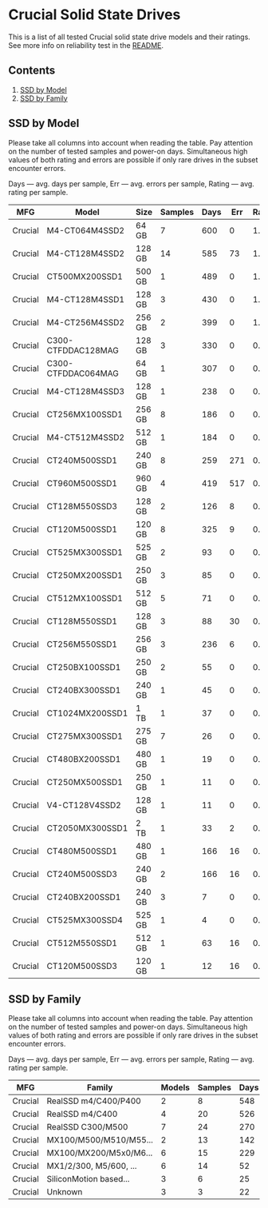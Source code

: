 Crucial Solid State Drives
==========================

This is a list of all tested Crucial solid state drive models and their ratings. See
more info on reliability test in the [README](https://github.com/linuxhw/SMART).

Contents
--------

1. [ SSD by Model  ](#ssd-by-model)
2. [ SSD by Family ](#ssd-by-family)

SSD by Model
------------

Please take all columns into account when reading the table. Pay attention on the
number of tested samples and power-on days. Simultaneous high values of both rating
and errors are possible if only rare drives in the subset encounter errors.

Days   — avg. days per sample,
Err    — avg. errors per sample,
Rating — avg. rating per sample.

| MFG       | Model              | Size   | Samples | Days  | Err   | Rating |
|-----------|--------------------|--------|---------|-------|-------|--------|
| Crucial   | M4-CT064M4SSD2     | 64 GB  | 7       | 600   | 0     | 1.65   |
| Crucial   | M4-CT128M4SSD2     | 128 GB | 14      | 585   | 73    | 1.54   |
| Crucial   | CT500MX200SSD1     | 500 GB | 1       | 489   | 0     | 1.34   |
| Crucial   | M4-CT128M4SSD1     | 128 GB | 3       | 430   | 0     | 1.18   |
| Crucial   | M4-CT256M4SSD2     | 256 GB | 2       | 399   | 0     | 1.09   |
| Crucial   | C300-CTFDDAC128MAG | 128 GB | 3       | 330   | 0     | 0.91   |
| Crucial   | C300-CTFDDAC064MAG | 64 GB  | 1       | 307   | 0     | 0.84   |
| Crucial   | M4-CT128M4SSD3     | 128 GB | 1       | 238   | 0     | 0.65   |
| Crucial   | CT256MX100SSD1     | 256 GB | 8       | 186   | 0     | 0.51   |
| Crucial   | M4-CT512M4SSD2     | 512 GB | 1       | 184   | 0     | 0.51   |
| Crucial   | CT240M500SSD1      | 240 GB | 8       | 259   | 271   | 0.50   |
| Crucial   | CT960M500SSD1      | 960 GB | 4       | 419   | 517   | 0.49   |
| Crucial   | CT128M550SSD3      | 128 GB | 2       | 126   | 8     | 0.27   |
| Crucial   | CT120M500SSD1      | 120 GB | 8       | 325   | 9     | 0.26   |
| Crucial   | CT525MX300SSD1     | 525 GB | 2       | 93    | 0     | 0.26   |
| Crucial   | CT250MX200SSD1     | 250 GB | 3       | 85    | 0     | 0.24   |
| Crucial   | CT512MX100SSD1     | 512 GB | 5       | 71    | 0     | 0.20   |
| Crucial   | CT128M550SSD1      | 128 GB | 3       | 88    | 30    | 0.17   |
| Crucial   | CT256M550SSD1      | 256 GB | 3       | 236   | 6     | 0.16   |
| Crucial   | CT250BX100SSD1     | 250 GB | 2       | 55    | 0     | 0.15   |
| Crucial   | CT240BX300SSD1     | 240 GB | 1       | 45    | 0     | 0.12   |
| Crucial   | CT1024MX200SSD1    | 1 TB   | 1       | 37    | 0     | 0.10   |
| Crucial   | CT275MX300SSD1     | 275 GB | 7       | 26    | 0     | 0.07   |
| Crucial   | CT480BX200SSD1     | 480 GB | 1       | 19    | 0     | 0.05   |
| Crucial   | CT250MX500SSD1     | 250 GB | 1       | 11    | 0     | 0.03   |
| Crucial   | V4-CT128V4SSD2     | 128 GB | 1       | 11    | 0     | 0.03   |
| Crucial   | CT2050MX300SSD1    | 2 TB   | 1       | 33    | 2     | 0.03   |
| Crucial   | CT480M500SSD1      | 480 GB | 1       | 166   | 16    | 0.03   |
| Crucial   | CT240M500SSD3      | 240 GB | 2       | 166   | 16    | 0.03   |
| Crucial   | CT240BX200SSD1     | 240 GB | 3       | 7     | 0     | 0.02   |
| Crucial   | CT525MX300SSD4     | 525 GB | 1       | 4     | 0     | 0.01   |
| Crucial   | CT512M550SSD1      | 512 GB | 1       | 63    | 16    | 0.01   |
| Crucial   | CT120M500SSD3      | 120 GB | 1       | 12    | 16    | 0.00   |

SSD by Family
-------------

Please take all columns into account when reading the table. Pay attention on the
number of tested samples and power-on days. Simultaneous high values of both rating
and errors are possible if only rare drives in the subset encounter errors.

Days   — avg. days per sample,
Err    — avg. errors per sample,
Rating — avg. rating per sample.

| MFG       | Family                 | Models | Samples | Days  | Err   | Rating |
|-----------|------------------------|--------|---------|-------|-------|--------|
| Crucial   | RealSSD m4/C400/P400   | 2      | 8       | 548   | 0     | 1.50   |
| Crucial   | RealSSD m4/C400        | 4      | 20      | 526   | 51    | 1.40   |
| Crucial   | RealSSD C300/M500      | 7      | 24      | 270   | 96    | 0.41   |
| Crucial   | MX100/M500/M510/M55... | 2      | 13      | 142   | 0     | 0.39   |
| Crucial   | MX100/MX200/M5x0/M6... | 6      | 15      | 229   | 145   | 0.34   |
| Crucial   | MX1/2/300, M5/600, ... | 6      | 14      | 52    | 3     | 0.12   |
| Crucial   | SiliconMotion based... | 3      | 6       | 25    | 0     | 0.07   |
| Crucial   | Unknown                | 3      | 3       | 22    | 0     | 0.06   |
